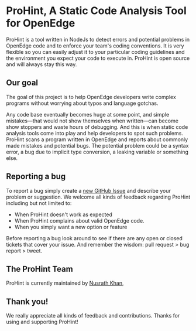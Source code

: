 # ProHint, A Static Code Analysis Tool for OpenEdge

ProHint is a tool written in NodeJs to detect errors and potential problems in
OpenEdge code and to enforce your team's coding conventions. It is very
flexible so you can easily adjust it to your particular coding guidelines and
the environment you expect your code to execute in. ProHint is open source and
will always stay this way.

## Our goal

The goal of this project is to help OpenEdge developers write complex programs
without worrying about typos and language gotchas.

Any code base eventually becomes huge at some point, and simple mistakes—that
would not show themselves when written—can become show stoppers and waste
hours of debugging. And this is when static code analysis tools come into play
and help developers to spot such problems. ProHint scans a program written in
OpenEdge and reports about commonly made mistakes and potential bugs. The
potential problem could be a syntax error, a bug due to implicit type
conversion, a leaking variable or something else.

## Reporting a bug

To report a bug simply create a
[new GitHub Issue](https://github.com/Nusrath/ProHint/issues/new) and describe
your problem or suggestion. We welcome all kinds of feedback regarding
ProHint including but not limited to:

 * When ProHint doesn't work as expected
 * When ProHint complains about valid OpenEdge code.
 * When you simply want a new option or feature

Before reporting a bug look around to see if there are any open or closed tickets
that cover your issue. And remember the wisdom: pull request > bug report > tweet.

## The ProHint Team

ProHint is currently maintained by [Nusrath Khan](https://github.com/Nusrath/),

## Thank you!

We really appreciate all kinds of feedback and contributions. Thanks for using and supporting ProHint!
